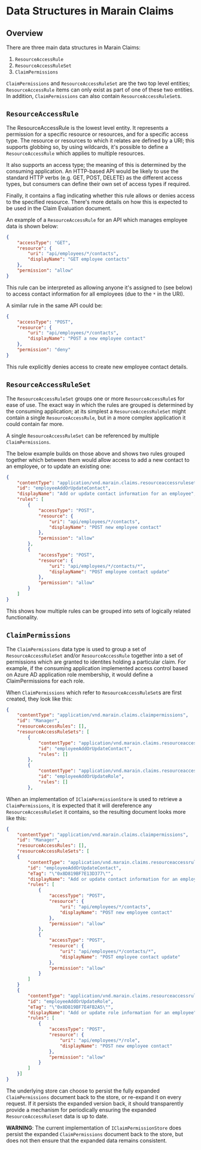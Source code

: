 # Data Structures in Marain Claims

## Overview

There are three main data structures in Marain Claims:

1. `ResourceAccessRule`
2. `ResourceAccessRuleSet`
3. `ClaimPermissions`

`ClaimPermissions` and `ResourceAccessRuleSet` are the two top level entities; `ResourceAccessRule` items can only exist as part of one of these two entities. In addition, `ClaimPermissions` can also contain `ResourceAccessRuleSet`s.

## `ResourceAccessRule`

The ResourceAccessRule is the lowest level entity. It represents a permission for a specific resource or resources, and for a specific access type. The resource or resources to which it relates are defined by a URI; this supports globbing so, by using wildcards, it's possible to define a `ResourceAccessRule` which applies to multiple resources.

It also supports an access type; the meaning of this is determined by the consuming application. An HTTP-based API would be likely to use the standard HTTP verbs (e.g. GET, POST, DELETE) as the different access types, but consumers can define their own set of access types if required.

Finally, it contains a flag indicating whether this rule allows or denies access to the specified resource. There's more details on how this is expected to be used in the Claim Evaluation document.

An example of a `ResourceAccessRule` for an API which manages employee data is shown below:

```json
{
    "accessType": "GET",
    "resource": {
        "uri": "api/employees/*/contacts",
        "displayName": "GET employee contacts"
    },
    "permission": "allow"
}
```

This rule can be interpreted as allowing anyone it's assigned to (see below) to access contact information for all employees (due to the `*` in the URI).

A similar rule in the same API could be:

```json
{
    "accessType": "POST",
    "resource": {
        "uri": "api/employees/*/contacts",
        "displayName": "POST a new employee contact"
    },
    "permission": "deny"
}
```

This rule explicitly denies access to create new employee contact details.

## `ResourceAccessRuleSet`

The `ResourceAccessRuleSet` groups one or more `ResourceAccessRule`s for ease of use. The exact way in which the rules are grouped is determined by the consuming application; at its simplest a `ResourceAccessRuleSet` might contain a single `ResourceAccessRule`, but in a more complex application it could contain far more.

A single `ResourceAccessRuleSet` can be referenced by multiple `ClaimPermissions`.

The below example builds on those above and shows two rules grouped together which between them would allow access to add a new contact to an employee, or to update an existing one:

```json
{
    "contentType": "application/vnd.marain.claims.resourceaccessruleset",
    "id": "employeeAddOrUpdateContact",
    "displayName": "Add or update contact information for an employee",
    "rules": [
        {
            "accessType": "POST",
            "resource": {
                "uri": "api/employees/*/contacts",
                "displayName": "POST new employee contact"
            },
            "permission": "allow"
        },
        {
            "accessType": "POST",
            "resource": {
                "uri": "api/employees/*/contacts/*",
                "displayName": "POST employee contact update"
            },
            "permission": "allow"
        }
    ]
}
```

This shows how multiple rules can be grouped into sets of logically related functionality.

## `ClaimPermissions`

The `ClaimPermissions` data type is used to group a set of `ResourceAccessRuleSet` and/or `ResourceAccessRule` together into a set of permissions which are granted to identites holding a particular claim. For example, if the consuming application implemented access control based on Azure AD application role membership, it would define a ClaimPermissions for each role.

When `ClaimPermissions` which refer to `ResourceAccessRuleSet`s are first created, they look like this:

```json
{
    "contentType": "application/vnd.marain.claims.claimpermissions",
    "id": "Manager",
    "resourceAccessRules": [],
    "resourceAccessRuleSets": [
        {
            "contentType": "application/vnd.marain.claims.resourceaccessruleset",
            "id": "employeeAddOrUpdateContact",
            "rules": []
        },
        {
            "contentType": "application/vnd.marain.claims.resourceaccessruleset",
            "id": "employeeAddOrUpdateRole",
            "rules": []
        },
```

When an implementation of `IClaimPermissionStore` is used to retrieve a `ClaimPermissions`, it is expected that it will dereference any `ResourceAccessRuleSet` it contains, so the resulting document looks more like this:

```json
{
    "contentType": "application/vnd.marain.claims.claimpermissions",
    "id": "Manager",
    "resourceAccessRules": [],
    "resourceAccessRuleSets": [
    {
        "contentType": "application/vnd.marain.claims.resourceaccessruleset",
        "id": "employeeAddOrUpdateContact",
        "eTag": "\"0x8D819BF7E13D377\"",
        "displayName": "Add or update contact information for an employee",
        "rules": [
            {
                "accessType": "POST",
                "resource": {
                    "uri": "api/employees/*/contacts",
                    "displayName": "POST new employee contact"
                },
                "permission": "allow"
            },
            {
                "accessType": "POST",
                "resource": {
                    "uri": "api/employees/*/contacts/*",
                    "displayName": "POST employee contact update"
                },
                "permission": "allow"
            }
        ]
    }
    {
        "contentType": "application/vnd.marain.claims.resourceaccessruleset",
        "id": "employeeAddOrUpdateRole",
        "eTag": "\"0x8D819BF7E4FB2A5\"",
        "displayName": "Add or update role information for an employee",
        "rules": [
            {
                "accessType": "POST",
                "resource": {
                    "uri": "api/employees/*/role",
                    "displayName": "POST new employee contact"
                },
                "permission": "allow"
            }
        ]
    }]
}
```

The underlying store can choose to persist the fully expanded `ClaimPermissions` document back to the store, or re-expand it on every request. If it persists the expanded version back, it should transparently provide a mechanism for periodically ensuring the expanded `ResourceAccessRuleset` data is up to date.

**WARNING**: The current implementation of `IClaimPermissionStore` does persist the expanded `ClaimPermissions` document back to the store, but does not then ensure that the expanded data remains consistent.